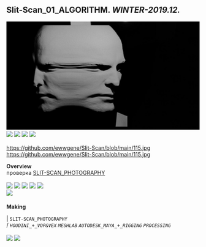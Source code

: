 
## Slit-Scan_01_ALGORITHM. _WINTER-2019.12._  
![Slit-Scan_01_ALGORITHM](/100.jpg)<a href="https://ewwgene.github.io/Slit-Scan/110.jpg"><img src="/Slit-Scan/110.jpg" height="100"></a> <a href="https://ewwgene.github.io/Slit-Scan/111.jpg"><img src="/Slit-Scan/111.jpg" height="100"></a> <a href="https://ewwgene.github.io/Slit-Scan/113.jpg"><img src="/Slit-Scan/113.jpg" height="100"></a> <a href="/115.jpg"><img src="/Slit-Scan/115.jpg" height="100"></a> 
<br>  
https://github.com/ewwgene/Slit-Scan/blob/main/115.jpg
https://github.com/ewwgene/Slit-Scan/blob/main/115.jpg

**Overview**  
 проверка [SLIT-SCAN_PHOTOGRAPHY](https://en.wikipedia.org/wiki/Slit-scan_photography) 
<br><br>
<a href="https://ewwgene.github.io/projects/Slit-Scan_01_ALGORITHM/Making/303.jpg"><img src="/projects/Slit-Scan_01_ALGORITHM/Making/303.jpg" height="100"></a> <a href="https://ewwgene.github.io/projects/Slit-Scan_01_ALGORITHM/Making/305.jpg"><img src="/projects/Slit-Scan_01_ALGORITHM/Making/305.jpg" height="100"></a> <a href="https://ewwgene.github.io/projects/Slit-Scan_01_ALGORITHM/Making/306.jpg"><img src="/projects/Slit-Scan_01_ALGORITHM/Making/306.jpg" height="100"></a> <a href="https://ewwgene.github.io/projects/Slit-Scan_01_ALGORITHM/Making/307.jpg"><img src="/projects/Slit-Scan_01_ALGORITHM/Making/307.jpg" height="100"></a> <a href="https://ewwgene.github.io/projects/Slit-Scan_01_ALGORITHM/Making/309.jpg"><img src="/projects/Slit-Scan_01_ALGORITHM/Making/309.jpg" height="100"></a> <br><a href="https://ewwgene.github.io/projects/Slit-Scan_01_ALGORITHM/Making/400h250.gif"><img src="/projects/Slit-Scan_01_ALGORITHM/Making/400h250.gif" height="250"></a> <br>  
**Making**  
  
|
`SLIT-SCAN_PHOTOGRAPHY`   
/
_`HOUDINI_+_VOP&VEX`_ _`MESHLAB`_ _`AUTODESK_MAYA_+_RIGGING`_ _`PROCESSING`_   
<br>
<a href="https://ewwgene.github.io/projects/Slit-Scan_01_ALGORITHM/304.jpg"><img src="/projects/Slit-Scan_01_ALGORITHM/304.jpg" height="100"></a> <a href="https://ewwgene.github.io/projects/Slit-Scan_01_ALGORITHM/305.jpg"><img src="/projects/Slit-Scan_01_ALGORITHM/305.jpg" height="100"></a> 
<br>

